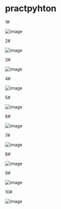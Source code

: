 # practpyhton

1#

![image](https://github.com/user-attachments/assets/37864d55-40fe-4792-bca7-111890504a33)

2#

![image](https://github.com/user-attachments/assets/cab70d88-82c9-497b-8a8b-b8967ffe5231)

3#

![image](https://github.com/user-attachments/assets/ae7f61c7-efe7-453e-8bae-6b93d4d7786d)

4#

![image](https://github.com/user-attachments/assets/b706c174-da80-4924-a7f8-a9f83afec7de)

5#

![image](https://github.com/user-attachments/assets/2446088e-c0ba-45fe-829f-17f7d1f23c9f)

6#

![image](https://github.com/user-attachments/assets/013fb7e3-ff6e-425e-a1de-43339182c4ed)

7#

![image](https://github.com/user-attachments/assets/cf6853cc-1dfe-43e2-a7e0-f42fd094a58d)

8#

![image](https://github.com/user-attachments/assets/1e3444ac-9e2e-4528-997e-fac790477358)

9#

![image](https://github.com/user-attachments/assets/3597f636-e501-4a8c-bdd7-23c4f4f6a7c5)

10#

![image](https://github.com/user-attachments/assets/b6cec1b3-b8d4-4b23-9450-d92a72d2cab3)

